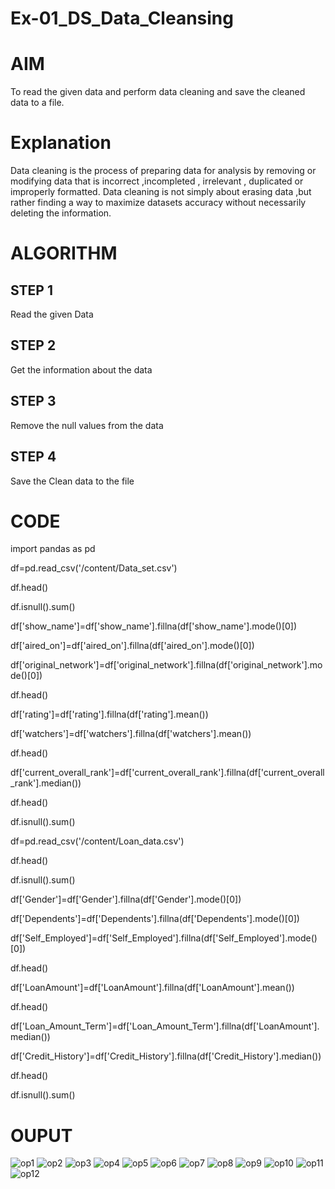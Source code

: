 # Ex-01_DS_Data_Cleansing
# AIM
To read the given data and perform data cleaning and save the cleaned data to a file.

# Explanation
Data cleaning is the process of preparing data for analysis by removing or modifying data that is incorrect ,incompleted , irrelevant , duplicated or improperly formatted. Data cleaning is not simply about erasing data ,but rather finding a way to maximize datasets accuracy without necessarily deleting the information.

# ALGORITHM
## STEP 1
Read the given Data

## STEP 2
Get the information about the data

## STEP 3
Remove the null values from the data

## STEP 4
Save the Clean data to the file

# CODE
import pandas as pd

df=pd.read_csv('/content/Data_set.csv')

df.head() 

df.isnull().sum()

df['show_name']=df['show_name'].fillna(df['show_name'].mode()[0])

df['aired_on']=df['aired_on'].fillna(df['aired_on'].mode()[0])

df['original_network']=df['original_network'].fillna(df['original_network'].mode()[0])

df.head()

df['rating']=df['rating'].fillna(df['rating'].mean())

df['watchers']=df['watchers'].fillna(df['watchers'].mean())

df.head()

df['current_overall_rank']=df['current_overall_rank'].fillna(df['current_overall_rank'].median())

df.head()

df.isnull().sum()

df=pd.read_csv('/content/Loan_data.csv')

df.head()

df.isnull().sum()

df['Gender']=df['Gender'].fillna(df['Gender'].mode()[0])

df['Dependents']=df['Dependents'].fillna(df['Dependents'].mode()[0])

df['Self_Employed']=df['Self_Employed'].fillna(df['Self_Employed'].mode()[0])

df.head()

df['LoanAmount']=df['LoanAmount'].fillna(df['LoanAmount'].mean())

df.head()

df['Loan_Amount_Term']=df['Loan_Amount_Term'].fillna(df['LoanAmount'].median())

df['Credit_History']=df['Credit_History'].fillna(df['Credit_History'].median())

df.head()

df.isnull().sum()

# OUPUT
![op1](https://user-images.githubusercontent.com/112301582/226176454-3e1b37ea-54d3-4c16-9102-e75b34ecf6aa.png)
![op2](https://user-images.githubusercontent.com/112301582/226176520-88a9f6f8-81f7-48bd-bc8c-b8eb4fd8bf75.png)
![op3](https://user-images.githubusercontent.com/112301582/226176531-f922bd6f-1bc5-4655-a6fa-51ba2ca8c380.png)
![op4](https://user-images.githubusercontent.com/112301582/226177262-31f8f842-cc62-44aa-8e13-745fa5051a66.png)
![op5](https://user-images.githubusercontent.com/112301582/226176548-a67711f9-85be-4631-9f5e-d664971314dd.png)
![op6](https://user-images.githubusercontent.com/112301582/226176560-fe2d657f-f933-4a02-81bd-98d580d0befc.png)
![op7](https://user-images.githubusercontent.com/112301582/226177279-ab9e8226-d4d9-4e93-a72d-c86b9b13d97f.png)
![op8](https://user-images.githubusercontent.com/112301582/226176984-fc268bb7-c404-4502-a415-84678fa74031.png)
![op9](https://user-images.githubusercontent.com/112301582/226176990-900d024d-e703-4287-9eae-0370c7fce4da.png)
![op10](https://user-images.githubusercontent.com/112301582/226176995-f9495626-3105-4dce-8774-ea64689a7c74.png)
![op11](https://user-images.githubusercontent.com/112301582/226177422-ba559bb6-69c8-4689-b61f-1ff15c45619c.png)
![op12](https://user-images.githubusercontent.com/112301582/226177010-8501c40e-ae78-4331-9cd7-1250363e2824.png)







